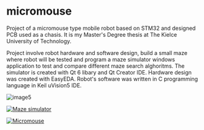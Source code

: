 # micromouse

Project of a micromouse type mobile robot based on STM32 and designed PCB used as a chasis. It is my Master's Degree thesis at The Kielce University of Technology.

Project involve robot hardware and software design, build a small maze where robot will be tested and program a maze simulator windows application to test and compare different maze search alghoritms. The simulator is created with Qt 6 libary and Qt Creator IDE. Hardware design was created with EasyEDA. Robot's software was written in C programming language in Keil uVision5 IDE.

![image5](https://user-images.githubusercontent.com/88197474/166207429-0b169141-2661-4d89-8a53-ffa148ccd0f4.jpg)

[![Maze simulator](https://user-images.githubusercontent.com/88197474/174436834-ee7bc4b6-7b40-4d43-93bd-ae1ec2593229.png)](https://youtu.be/YN4h0kgOSEQ "Micromouse")

[![Micromouse](https://user-images.githubusercontent.com/88197474/173698016-d8611970-c065-429c-81e4-8da12a3d1fff.png)](https://www.youtube.com/watch?v=JYLGGba1-mw "Micromouse")

